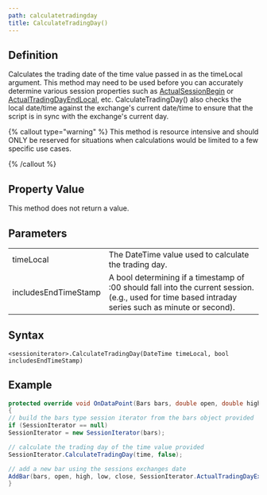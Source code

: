 ```yaml
---
path: calculatetradingday
title: CalculateTradingDay()
---
```


## Definition

Calculates the trading date of the time value passed in as the timeLocal argument. This method may need to be used before you can accurately determine various session properties such as [ActualSessionBegin](actualsessionbegin.md) or [ActualTradingDayEndLocal](actualtradingdayendlocal.md), etc. CalculateTradingDay() also checks the local date/time against the exchange's current date/time to ensure that the script is in sync with the exchange's current day.

{% callout type="warning" %}
This method is resource intensive and should ONLY be reserved for situations when calculations would be limited to a few specific use cases.

{% /callout %}

## Property Value

This method does not return a value.

## Parameters

|  |  |
| --- | --- |
| timeLocal | The DateTime value used to calculate the trading day. |
| includesEndTimeStamp | A bool determining if a timestamp of <n>:00 should fall into the current session. (e.g., used for time based intraday series such as minute or second). |

## Syntax

`<sessioniterator>.CalculateTradingDay(DateTime timeLocal, bool includesEndTimeStamp)`

## Example

```csharp
protected override void OnDataPoint(Bars bars, double open, double high, double low, double close, DateTime time, long volume, bool isBar, double bid, double ask)
{
// build the bars type session iterator from the bars object provided
if (SessionIterator == null)
SessionIterator = new SessionIterator(bars);

// calculate the trading day of the time value provided
SessionIterator.CalculateTradingDay(time, false);

// add a new bar using the sessions exchanges date
AddBar(bars, open, high, low, close, SessionIterator.ActualTradingDayExchange, volume);
}
```

